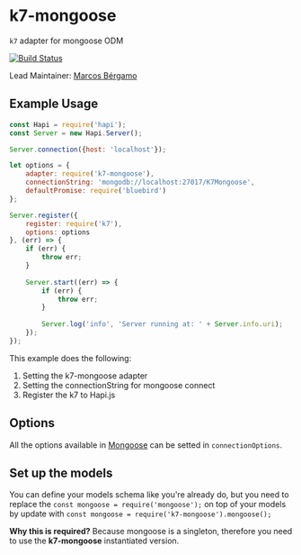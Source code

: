 k7-mongoose
===
`k7` adapter for mongoose ODM

[![Build Status](https://travis-ci.org/thebergamo/k7-mongoose.svg)](https://travis-ci.org/thebergamo/k7-mongoose)

Lead Maintainer: [Marcos Bérgamo](https://github.com/thebergamo)

## Example Usage

```javascript
const Hapi = require('hapi');
const Server = new Hapi.Server();

Server.connection({host: 'localhost'});

let options = {
    adapter: require('k7-mongoose'),
    connectionString: 'mongodb://localhost:27017/K7Mongoose',
    defaultPromise: require('bluebird')
};

Server.register({
    register: require('k7'),
    options: options
}, (err) => {
    if (err) {
        throw err;
    }
    
    Server.start((err) => {
        if (err) {
            throw err;
        }
        
        Server.log('info', 'Server running at: ' + Server.info.uri);
    });
});
```

This example does the following: 
1. Setting the k7-mongoose adapter
2. Setting the connectionString for mongoose connect
3. Register the k7 to Hapi.js

## Options
All the options available in [Mongoose][mongoose] can be setted in `connectionOptions`.

## Set up the models
You can define your models schema like you're already do, but you need to replace the `const mongoose = require('mongoose');` on top of your models by update with `const mongoose = require('k7-mongoose').mongoose();`

**Why this is required?** Because mongoose is a singleton, therefore you need to use the **k7-mongoose** instantiated version.

[mongoose]: http://mongoosejs.com/
